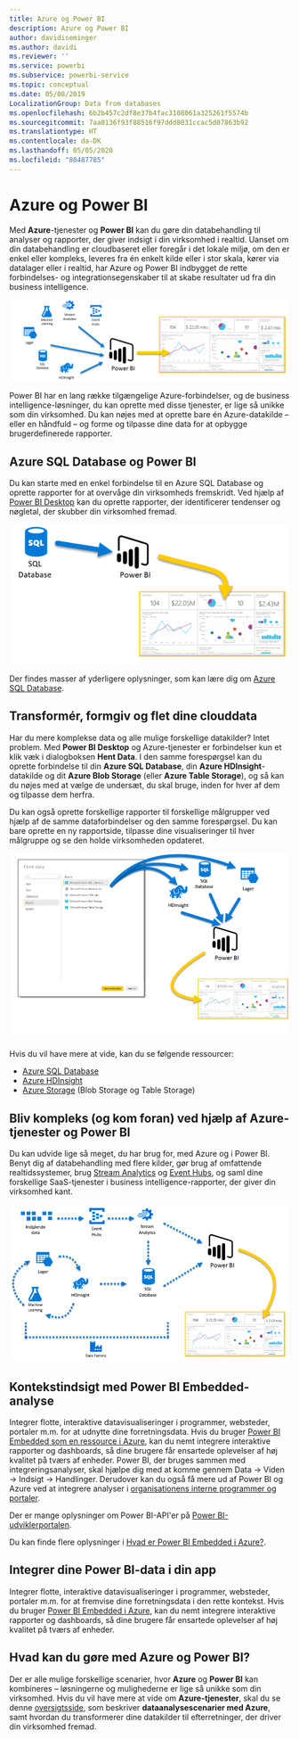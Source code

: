 ```yaml
---
title: Azure og Power BI
description: Azure og Power BI
author: davidiseminger
ms.author: davidi
ms.reviewer: ''
ms.service: powerbi
ms.subservice: powerbi-service
ms.topic: conceptual
ms.date: 05/08/2019
LocalizationGroup: Data from databases
ms.openlocfilehash: 6b2b457c2df8e37b4fac3108061a325261f5574b
ms.sourcegitcommit: 7aa0136f93f88516f97ddd8031ccac5d07863b92
ms.translationtype: HT
ms.contentlocale: da-DK
ms.lasthandoff: 05/05/2020
ms.locfileid: "80487785"
---
```

# <a name="azure-and-power-bi"></a>Azure og Power BI

Med **Azure**-tjenester og **Power BI** kan du gøre din databehandling til analyser og rapporter, der giver indsigt i din virksomhed i realtid. Uanset om din databehandling er cloudbaseret eller foregår i det lokale miljø, om den er enkel eller kompleks, leveres fra én enkelt kilde eller i stor skala, kører via datalager eller i realtid, har Azure og Power BI indbygget de rette forbindelses- og integrationsegenskaber til at skabe resultater ud fra din business intelligence.

![Azure](media/service-azure-and-power-bi/azure_1.png)

Power BI har en lang række tilgængelige Azure-forbindelser, og de business intelligence-løsninger, du kan oprette med disse tjenester, er lige så unikke som din virksomhed. Du kan nøjes med at oprette bare én Azure-datakilde – eller en håndfuld – og forme og tilpasse dine data for at opbygge brugerdefinerede rapporter.

## <a name="azure-sql-database-and-power-bi"></a>Azure SQL Database og Power BI

Du kan starte med en enkel forbindelse til en Azure SQL Database og oprette rapporter for at overvåge din virksomheds fremskridt. Ved hjælp af [Power BI Desktop](desktop-getting-started.md) kan du oprette rapporter, der identificerer tendenser og nøgletal, der skubber din virksomhed fremad.

![SQL til PBI](media/service-azure-and-power-bi/azure_2_sqltopbi.png)

Der findes masser af yderligere oplysninger, som kan lære dig om [Azure SQL Database](https://azure.microsoft.com/services/sql-database/).

## <a name="transform-shape-and-merge-your-cloud-data"></a>Transformér, formgiv og flet dine clouddata

Har du mere komplekse data og alle mulige forskellige datakilder? Intet problem. Med **Power BI Desktop** og Azure-tjenester er forbindelser kun et klik væk i dialogboksen **Hent Data**. I den samme forespørgsel kan du oprette forbindelse til din **Azure SQL Database**, din **Azure HDInsight**-datakilde og dit **Azure Blob Storage** (eller **Azure Table Storage**), og så kan du nøjes med at vælge de undersæt, du skal bruge, inden for hver af dem og tilpasse dem herfra.

Du kan også oprette forskellige rapporter til forskellige målgrupper ved hjælp af de samme dataforbindelser og den samme forespørgsel. Du kan bare oprette en ny rapportside, tilpasse dine visualiseringer til hver målgruppe og se den holde virksomheden opdateret.

![Flere til PBI](media/service-azure-and-power-bi/azure_3_multipletopbi.png)

Hvis du vil have mere at vide, kan du se følgende ressourcer:

* [Azure SQL Database](https://azure.microsoft.com/services/sql-database/)
* [Azure HDInsight](https://azure.microsoft.com/services/hdinsight/)
* [Azure Storage](https://azure.microsoft.com/services/storage/) (Blob Storage og Table Storage)

## <a name="get-complex-and-ahead-using-azure-services-and-power-bi"></a>Bliv kompleks (og kom foran) ved hjælp af Azure-tjenester og Power BI

Du kan udvide lige så meget, du har brug for, med Azure og i Power BI. Benyt dig af databehandling med flere kilder, gør brug af omfattende realtidssystemer, brug [Stream Analytics](https://azure.microsoft.com/services/stream-analytics/) og [Event Hubs](https://azure.microsoft.com/services/event-hubs/), og saml dine forskellige SaaS-tjenester i business intelligence-rapporter, der giver din virksomhed kant.

![Azure-kompleks](media/service-azure-and-power-bi/azure_4_complex.png)

## <a name="context-insights-with-power-bi-embedded-analytics"></a>Kontekstindsigt med Power BI Embedded-analyse

Integrer flotte, interaktive datavisualiseringer i programmer, websteder, portaler m.m. for at udnytte dine forretningsdata. Hvis du bruger [Power BI Embedded som en ressource i Azure](https://azure.microsoft.com/services/power-bi-embedded/), kan du nemt integrere interaktive rapporter og dashboards, så dine brugere får ensartede oplevelser af høj kvalitet på tværs af enheder.  Power BI, der bruges sammen med integreringsanalyser, skal hjælpe dig med at komme gennem Data -> Viden -> Indsigt -> Handlinger.  Derudover kan du også få mere ud af Power BI og Azure ved at integrere analyser i [organisationens interne programmer og portaler](https://powerbi.microsoft.com/developers/embedded-analytics/organization/).

Der er mange oplysninger om Power BI-API'er på [Power BI-udviklerportalen](https://dev.powerbi.com).

Du kan finde flere oplysninger i [Hvad er Power BI Embedded i Azure?](developer/embedded/azure-pbie-what-is-power-bi-embedded.md).

## <a name="embed-your-power-bi-data-within-your-app"></a>Integrer dine Power BI-data i din app

Integrer flotte, interaktive datavisualiseringer i programmer, websteder, portaler m.m. for at fremvise dine forretningsdata i den rette kontekst. Hvis du bruger [Power BI Embedded i Azure](https://azure.microsoft.com/services/power-bi-embedded/), kan du nemt integrere interaktive rapporter og dashboards, så dine brugere får ensartede oplevelser af høj kvalitet på tværs af enheder.

## <a name="what-could-you-do-with-azure-and-power-bi"></a>Hvad kan du gøre med Azure og Power BI?

Der er alle mulige forskellige scenarier, hvor **Azure** og **Power BI** kan kombineres – løsningerne og mulighederne er lige så unikke som din virksomhed. Hvis du vil have mere at vide om **Azure-tjenester**, skal du se denne [oversigtsside](https://docs.microsoft.com/azure/machine-learning/team-data-science-process/plan-your-environment), som beskriver **dataanalysescenarier med Azure**, samt hvordan du transformerer dine datakilder til efterretninger, der driver din virksomhed fremad.
